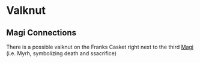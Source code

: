 # Valknut
## Magi Connections
There is a possible valknut on the Franks Casket right next to the third [Magi](magi.md) (i.e. Myrh, symbolizing death and ssacrifice)